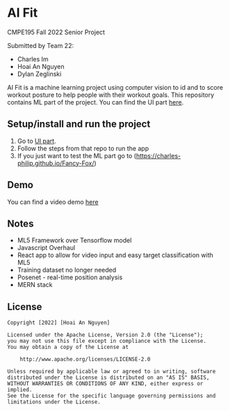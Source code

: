 # AI Fit

CMPE195 Fall 2022 Senior Project

Submitted by Team 22:
- Charles Im
- Hoai An Nguyen
- Dylan Zeglinski

AI Fit is a machine learning project using computer vision to id and to score workout posture to help people with their workout goals.
This repository contains ML part of the project. You can find the UI part [here](https://github.com/anamatxcova/wpc).


## Setup/install and run the project
1. Go to [UI part](https://github.com/anamatxcova/wpc).
2. Follow the steps from that repo to run the app
3. If you just want to test the ML part go to (https://charles-philip.github.io/Fancy-Fox/)


## Demo
You can find a video demo [here](https://drive.google.com/file/d/1h0WqROzAJGAOAKGvK5ZokO04MTSP6YuR/view?usp=share_link)


## Notes
- ML5 Framework over Tensorflow model
- Javascript Overhaul
- React app to allow for video input and easy target classification with ML5
- Training dataset no longer needed
- Posenet - real-time position analysis
- MERN stack


## License

    Copyright [2022] [Hoai An Nguyen]

    Licensed under the Apache License, Version 2.0 (the "License");
    you may not use this file except in compliance with the License.
    You may obtain a copy of the License at

        http://www.apache.org/licenses/LICENSE-2.0

    Unless required by applicable law or agreed to in writing, software
    distributed under the License is distributed on an "AS IS" BASIS,
    WITHOUT WARRANTIES OR CONDITIONS OF ANY KIND, either express or implied.
    See the License for the specific language governing permissions and
    limitations under the License.
